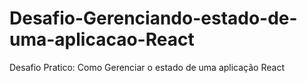 # Desafio-Gerenciando-estado-de-uma-aplicacao-React
Desafio Pratico: Como Gerenciar o estado de uma aplicação React
